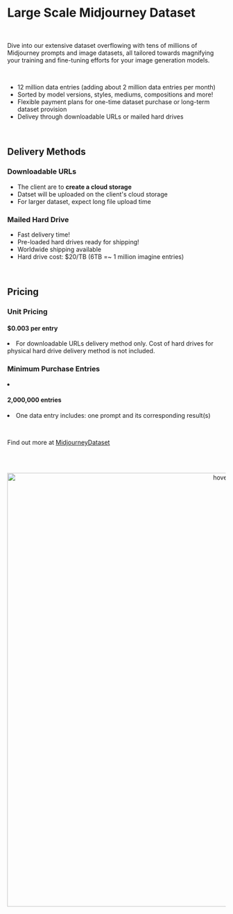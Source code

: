 # Large Scale Midjourney Dataset
<br>
<p>Dive into our extensive dataset overflowing with tens of millions of Midjourney prompts and image datasets, all tailored towards magnifying your training and fine-tuning efforts for your image generation models.</p>
<br>
<ul>
  <li>12 million data entries (adding about 2 million data entries per month)</li>
  <li>Sorted by model versions, styles, mediums, compositions and more!</li>
  <li>Flexible payment plans for one-time dataset purchase or long-term dataset provision</li>
  <li>Delivey through downloadable URLs or mailed hard drives</li>
</ul>
<br>
<h2>Delivery Methods</h2>
<h3>Downloadable URLs</h3>
<ul>
  <li>The client are to <b>create a cloud storage</b></li>
  <li>Datset will be uploaded on the client's cloud storage</li>
  <li>For larger dataset, expect long file upload time</li>
</ul>
<h3>Mailed Hard Drive</h3>
<ul>
  <li>Fast delivery time!</li>
  <li>Pre-loaded hard drives ready for shipping!</li>
  <li>Worldwide shipping available</li>
  <li>Hard drive cost: $20/TB (6TB =~ 1 million imagine entries)</li>
</ul>
<br>
<h2>Pricing</h2>
<h3>Unit Pricing</h3>
<p>
  <h4><b>$0.003</b> per entry</h4>
  <li>For downloadable URLs delivery method only. Cost of hard drives for physical hard drive delivery method is not included.</li>
</p>
<h3>Minimum Purchase Entries</h3>
<p>
  <li><h4><b>2,000,000</b> entries</h4></li>
  <li>One data entry includes: one prompt and its corresponding result(s)</li>
</p>
<br>
<p>Find out more at <a href="https://midjourneydataset.com/"> MidjourneyDataset </a></p>
<br><br>
<p align="center">
  <img src="https://github.com/MidjourneyDataset/Large-Scale-Midjourney-Dataset/assets/167390558/ffc95030-6f23-4ec9-b33d-59ef52ae2243" width="1000" title="hover text">
</p>
